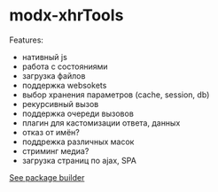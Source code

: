 # modx-xhrTools

Features:
- нативный js
- работа с состояниями
- загрузка файлов
- поддержка websokets
- выбор хранения параметров (cache, session, db)
- рекурсивный вызов
- поддержка очереди вызовов
- плагин для кастомизации ответа, данных
- отказ от имён?
- поддрежка различных масок
- стриминг медиа?
- загрузка страниц по ajax, SPA

[See package builder](https://github.com/web-effect/modx-packageBuilder)
